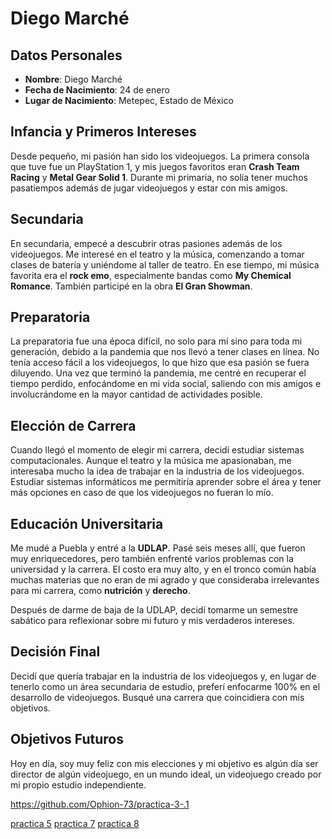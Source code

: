 # Diego Marché

## Datos Personales

- **Nombre**: Diego Marché
- **Fecha de Nacimiento**: 24 de enero
- **Lugar de Nacimiento**: Metepec, Estado de México

## Infancia y Primeros Intereses

Desde pequeño, mi pasión han sido los videojuegos. La primera consola que tuve fue un PlayStation 1, y mis juegos favoritos eran **Crash Team Racing** y **Metal Gear Solid 1**. Durante mi primaria, no solía tener muchos pasatiempos además de jugar videojuegos y estar con mis amigos.

## Secundaria

En secundaria, empecé a descubrir otras pasiones además de los videojuegos. Me interesé en el teatro y la música, comenzando a tomar clases de batería y uniéndome al taller de teatro. En ese tiempo, mi música favorita era el **rock emo**, especialmente bandas como **My Chemical Romance**. También participé en la obra **El Gran Showman**.

## Preparatoria

La preparatoria fue una época difícil, no solo para mí sino para toda mi generación, debido a la pandemia que nos llevó a tener clases en línea. No tenía acceso fácil a los videojuegos, lo que hizo que esa pasión se fuera diluyendo. Una vez que terminó la pandemia, me centré en recuperar el tiempo perdido, enfocándome en mi vida social, saliendo con mis amigos e involucrándome en la mayor cantidad de actividades posible.

## Elección de Carrera

Cuando llegó el momento de elegir mi carrera, decidí estudiar sistemas computacionales. Aunque el teatro y la música me apasionaban, me interesaba mucho la idea de trabajar en la industria de los videojuegos. Estudiar sistemas informáticos me permitiría aprender sobre el área y tener más opciones en caso de que los videojuegos no fueran lo mío.

## Educación Universitaria

Me mudé a Puebla y entré a la **UDLAP**. Pasé seis meses allí, que fueron muy enriquecedores, pero también enfrenté varios problemas con la universidad y la carrera. El costo era muy alto, y en el tronco común había muchas materias que no eran de mi agrado y que consideraba irrelevantes para mi carrera, como **nutrición** y **derecho**.

Después de darme de baja de la UDLAP, decidí tomarme un semestre sabático para reflexionar sobre mi futuro y mis verdaderos intereses. 

## Decisión Final

Decidí que quería trabajar en la industria de los videojuegos y, en lugar de tenerlo como un área secundaria de estudio, preferí enfocarme 100% en el desarrollo de videojuegos. Busqué una carrera que coincidiera con mis objetivos.

## Objetivos Futuros

Hoy en día, soy muy feliz con mis elecciones y mi objetivo es algún día ser director de algún videojuego, en un mundo ideal, un videojuego creado por mi propio estudio independiente.

https://github.com/Ophion-73/practica-3-.1

[practica 5](parctica-5.md) 
[practica 7](https://github.com/Ophion-73/Practica-6) 
[practica 8](practica-8.md) 

